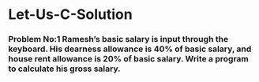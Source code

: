 
# Let-Us-C-Solution

### Problem No:1 Ramesh’s basic salary is input through the keyboard. His dearness allowance is 40% of basic salary, and house rent allowance is 20% of basic salary. Write a program to calculate his gross salary.

